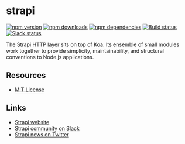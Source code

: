 # strapi

[![npm version](https://img.shields.io/npm/v/strapi.svg)](https://www.npmjs.org/package/strapi)
[![npm downloads](https://img.shields.io/npm/dm/strapi.svg)](https://www.npmjs.org/package/strapi)
[![npm dependencies](https://david-dm.org/strapi/strapi.svg)](https://david-dm.org/strapi/strapi)
[![Build status](https://travis-ci.org/strapi/strapi.svg?branch=master)](https://travis-ci.org/strapi/strapi)
[![Slack status](http://strapi-slack.herokuapp.com/badge.svg)](http://slack.strapi.io)

The Strapi HTTP layer sits on top of [Koa](http://koajs.com/). Its ensemble of small modules work together to provide simplicity, maintainability, and structural conventions to Node.js applications.

## Resources

- [MIT License](LICENSE.md)

## Links

- [Strapi website](http://strapi.io/)
- [Strapi community on Slack](http://slack.strapi.io)
- [Strapi news on Twitter](https://twitter.com/strapijs)
